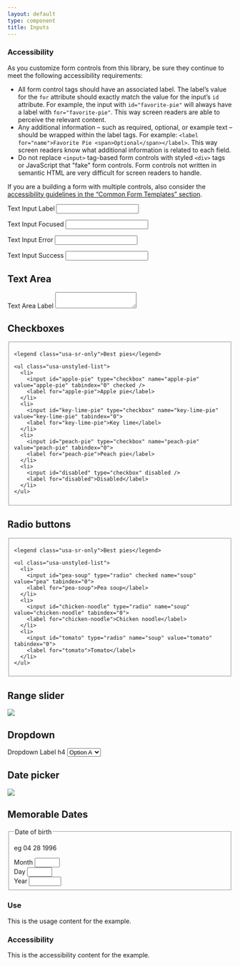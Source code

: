 ```yaml
---
layout: default
type: component
title: Inputs
---
```


<h3>Accessibility</h3>

<p>As you customize form controls from this library, be sure they continue to meet the following accessibility requirements:</p>

<ul>
  <li>All  form control tags  should have an associated label. The label’s value for the <code>for</code> attribute should exactly match the value for the input’s <code>id</code> attribute. For example, the input with <code>id="favorite-pie"</code> will always have a label with <code>for="favorite-pie"</code>. This way screen readers are able to perceive the relevant content.</li>
  <li>Any additional information – such as required, optional, or example text – should be wrapped within the label tags. For example: <code>&lt;label for="name"&gt;Favorite Pie &lt;span&gt;Optional&lt;/span&gt;&lt;/label&gt;</code>. This way screen readers know what additional information is related to each field.</li>
  <li>Do not replace <code>&lt;input&gt;</code> tag-based form controls with styled <code>&lt;div&gt;</code> tags or JavaScript that "fake" form controls. Form controls not written in semantic HTML are very difficult for screen readers to handle.</li>
</ul>

<p>If you are a building a form with multiple controls, also consider the <a href="{{ site.baseurl }}/components/#forms-blocks">accessibility guidelines in the “Common Form Templates” section</a>.</p>

<div class="preview">

  <label for="input-type-text">Text Input Label</label>
  <input id="input-type-text" name="input-type-text" type="text">

  <label for="input-focus">Text Input Focused</label>
  <input class="usa-input-focus" id="input-focus" name="input-focus" type="text">

  <label for="input-error">Text Input Error</label>
  <input class="usa-input-error" id="input-error" name="input-error" type="text">

  <label for="input-success">Text Input Success</label>
  <input class="usa-input-success" id="input-success" name="input-success" type="text">

  <h2>Text Area</h2>
  <label for="input-type-textarea">Text Area Label</label>
  <textarea id="input-type-textarea" name="input-type-textarea"></textarea>

</div>

<h2>Checkboxes</h2>

<div class="preview">

  <fieldset class="usa-fieldset-inputs usa-sans">

    <legend class="usa-sr-only">Best pies</legend>

    <ul class="usa-unstyled-list">
      <li>
        <input id="apple-pie" type="checkbox" name="apple-pie" value="apple-pie" tabindex="0" checked />
        <label for="apple-pie">Apple pie</label>
      </li>
      <li>
        <input id="key-lime-pie" type="checkbox" name="key-lime-pie" value="key-lime-pie" tabindex="0">
        <label for="key-lime-pie">Key lime</label>
      </li>
      <li>
        <input id="peach-pie" type="checkbox" name="peach-pie" value="peach-pie" tabindex="0">
        <label for="peach-pie">Peach pie</label>
      </li>
      <li>
        <input id="disabled" type="checkbox" disabled />
        <label for="disabled">Disabled</label>
      </li>
    </ul>

  </fieldset>

</div>

<h2>Radio buttons</h2>

<div class="preview">

  <fieldset class="usa-fieldset-inputs usa-sans">

    <legend class="usa-sr-only">Best pies</legend>

    <ul class="usa-unstyled-list">
      <li>
        <input id="pea-soup" type="radio" checked name="soup" value="pea" tabindex="0">
        <label for="pea-soup">Pea soup</label>
      </li>
      <li>
        <input id="chicken-noodle" type="radio" name="soup" value="chicken-noodle" tabindex="0">
        <label for="chicken-noodle">Chicken noodle</label>
      </li>
      <li>
        <input id="tomato" type="radio" name="soup" value="tomato" tabindex="0">
        <label for="tomato">Tomato</label>
      </li>
    </ul>

  </fieldset>

</div>

<h2>Range slider</h2>

<div class="preview">
  <!-- Add HTML markup for example here -->
  <img src="{{ site.baseurl }}/assets/img/static/Range_Slider_UI_v1.png">
</div>

<h2>Dropdown</h2>

<div class="preview">
<form>
  <label for="options">Dropdown Label h4</label>
  <select name="options" id="options">
    <option value="value1">Option A</option>
    <option value="value2">Option B</option>
    <option value="value3">Option C</option>
  </select>
</form>
</div>

<h2>Date picker</h2>

<div class="preview">
  <!-- Add HTML markup for example here -->
  <img src="{{ site.baseurl }}/assets/img/static/Date_Picker_UI_v1.png">
</div>

<h2>Memorable Dates</h2>

<div class="preview">

  <fieldset>
    <legend>
      Date of birth
      <span class="usa-validation-message"></span>
    </legend>
    <div class="usa-date-of-birth">
      <p class="usa-form-hint usa-datefield-hint" id="dobHint">eg 04 28 1996</p>
      <div class="usa-datefield usa-form-group usa-form-group-month">
        <label for="date_of_birth_1">Month</label>
        <input aria-describedby="dobHint" class="usa-form-control" id="date_of_birth_1" max="12" min="1" name="date_of_birth_1" pattern="[0-9]*" type="number" value="">
      </div>
      <div class="usa-datefield usa-form-group usa-form-group-day">
        <label for="date_of_birth_2">Day</label>
        <input aria-describedby="dobHint" class="usa-form-control" id="date_of_birth_2" max="31" min="1" name="date_of_birth_2" pattern="[0-9]*" type="number" value="">
      </div>
      <div class="usa-datefield usa-form-group usa-form-group-year">
        <label for="date_of_birth_3">Year</label>
        <input aria-describedby="dobHint" class="usa-form-control" id="date_of_birth_3" max="2000" min="1900" name="date_of_birth_3" pattern="[0-9]*" type="number" value="">
      </div>
    </div>
  </fieldset>

</div>

<div class="usa-grid">
  <div class="usa-width-one-half">
    <h3>Use</h3>
    <p>This is the usage content for the example.</p>
  </div>
  <div class="usa-width-one-half">
    <h3>Accessibility</h3>
    <p>This is the accessibility content for the example.</p>
  </div>  
</div>
